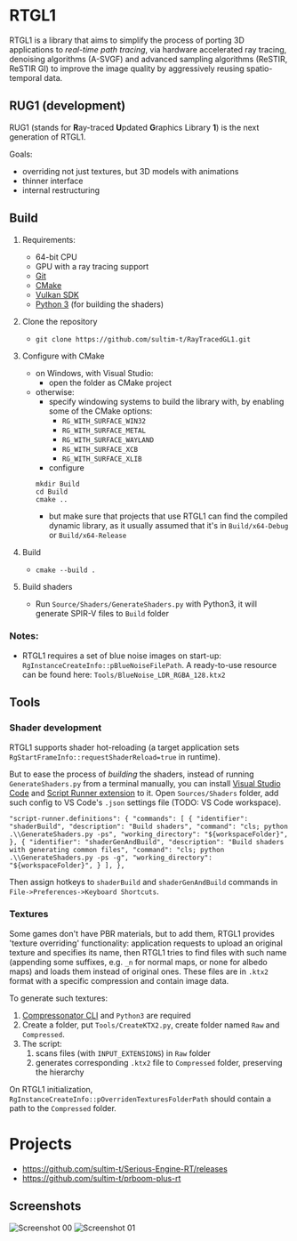 # RTGL1

RTGL1 is a library that aims to simplify the process of porting 3D applications to *real-time path tracing*, via hardware accelerated ray tracing, denoising algorithms (A-SVGF) and advanced sampling algorithms (ReSTIR, ReSTIR GI) to improve the image quality by aggressively reusing spatio-temporal data.

## RUG1 (development)

RUG1 (stands for **R**ay-traced **U**pdated **G**raphics Library **1**) is the next generation of RTGL1. 

Goals:
* overriding not just textures, but 3D models with animations
* thinner interface
* internal restructuring

## Build
1. Requirements:
    * 64-bit CPU
    * GPU with a ray tracing support
    * [Git](https://github.com/git-for-windows/git/releases)
    * [CMake](https://cmake.org/download/)
    * [Vulkan SDK](https://vulkan.lunarg.com/)
    * [Python 3](https://www.python.org/downloads/) (for building the shaders)
 
1. Clone the repository
    * `git clone https://github.com/sultim-t/RayTracedGL1.git`

1. Configure with CMake
    * on Windows, with Visual Studio: 
        * open the folder as CMake project
    * otherwise:
        * specify windowing systems to build the library with, by enabling some of the CMake options:
            * `RG_WITH_SURFACE_WIN32`
            * `RG_WITH_SURFACE_METAL`
            * `RG_WITH_SURFACE_WAYLAND`
            * `RG_WITH_SURFACE_XCB`
            * `RG_WITH_SURFACE_XLIB`  
        * configure
        ```
        mkdir Build
        cd Build
        cmake ..
        ```
        * but make sure that projects that use RTGL1 can find the compiled dynamic library, as it usually assumed that it's in `Build/x64-Debug` or `Build/x64-Release`

1. Build
    * `cmake --build .`

1. Build shaders
    * Run `Source/Shaders/GenerateShaders.py` with Python3, it will generate SPIR-V files to `Build` folder

### Notes:
* RTGL1 requires a set of blue noise images on start-up: `RgInstanceCreateInfo::pBlueNoiseFilePath`. A ready-to-use resource can be found here: `Tools/BlueNoise_LDR_RGBA_128.ktx2`


## Tools

### Shader development

RTGL1 supports shader hot-reloading (a target application sets `RgStartFrameInfo::requestShaderReload=true` in runtime).

But to ease the process of *building* the shaders, instead of running `GenerateShaders.py` from a terminal manually, you can install [Visual Studio Code](https://code.visualstudio.com/) and [Script Runner extension](https://marketplace.visualstudio.com/items?itemName=easterapps.script-runner) to it. Open `Sources/Shaders` folder, add such config to VS Code's `.json` settings file (TODO: VS Code workspace).
```
"script-runner.definitions": { "commands": [ { "identifier": "shaderBuild", "description": "Build shaders", "command": "cls; python .\\GenerateShaders.py -ps", "working_directory": "${workspaceFolder}", }, { "identifier": "shaderGenAndBuild", "description": "Build shaders with generating common files", "command": "cls; python .\\GenerateShaders.py -ps -g", "working_directory": "${workspaceFolder}", } ], },
```
Then assign hotkeys to `shaderBuild` and `shaderGenAndBuild` commands in `File->Preferences->Keyboard Shortcuts`.

### Textures
Some games don't have PBR materials, but to add them, RTGL1 provides 'texture overriding' functionality: application requests to upload an original texture and specifies its name, then RTGL1 tries to find files with such name (appending some suffixes, e.g. `_n` for normal maps, or none for albedo maps) and loads them instead of original ones. These files are in `.ktx2` format with a specific compression and contain image data. 

To generate such textures: 
1. [Compressonator CLI](https://gpuopen.com/compressonator/) and `Python3` are required
1. Create a folder, put `Tools/CreateKTX2.py`, create folder named `Raw` and `Compressed`.
1. The script:
   1. scans files (with `INPUT_EXTENSIONS`) in `Raw` folder
   1. generates corresponding `.ktx2` file to `Compressed` folder, preserving the hierarchy

On RTGL1 initialization, `RgInstanceCreateInfo::pOverridenTexturesFolderPath` should contain a path to the `Compressed` folder. 



# Projects
* https://github.com/sultim-t/Serious-Engine-RT/releases
* https://github.com/sultim-t/prboom-plus-rt

## Screenshots
![Screenshot 00](/Doc/Screenshots/Screenshot_00.png)
![Screenshot 01](/Doc/Screenshots/Screenshot_01.png)
